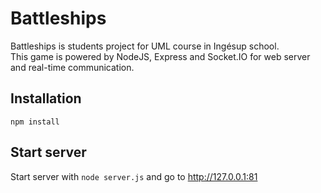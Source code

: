 Battleships
===========

Battleships is students project for UML course in Ingésup school.  
This game is powered by NodeJS, Express and Socket.IO for web server and real-time communication.

Installation
------------

`npm install`

Start server
------------

Start server with `node server.js` and go to http://127.0.0.1:81
